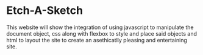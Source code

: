 # Etch-A-Sketch
This website will show the integration of using javascript 
to manipulate the document object, css along with flexbox
to style and place said objects and html to layout the site
to create an asethicatlly pleasing and entertaining site.